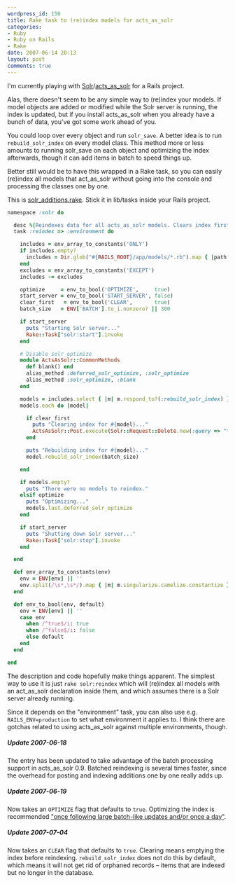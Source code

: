 ```yaml
---
wordpress_id: 150
title: Rake task to (re)index models for acts_as_solr
categories:
- Ruby
- Ruby on Rails
- Rake
date: 2007-06-14 20:13
layout: post
comments: true
---
```

I'm currently playing with <a href="http://lucene.apache.org/solr/">Solr</a>/<a href="http://acts_as_solr.railsfreaks.com/">acts_as_solr</a> for a Rails project.

Alas, there doesn't seem to be any simple way to (re)index your models. If model objects are added or modified while the Solr server is running, the index is updated, but if you install acts_as_solr when you already have a bunch of data,  you've got some work ahead of you.

You could loop over every object and run <code>solr_save</code>. A better idea is to run <code>rebuild_solr_index</code> on every model class. This method more or less amounts to running solr_save on each object and optimizing the index afterwards, though it can add items in batch to speed things up.

Better still would be to have this wrapped in a Rake task, so you can easily (re)index all models that act_as_solr without going into the console and processing the classes one by one.

<!--more-->

This is <a href="http://henrik.nyh.se/uploads/solr_additions.rake">solr_additions.rake</a>. Stick it in lib/tasks inside your Rails project.

``` ruby
namespace :solr do

  desc %{Reindexes data for all acts_as_solr models. Clears index first to get rid of orphaned records and optimizes index afterwards. RAILS_ENV=your_env to set environment. ONLY=book,person,magazine to only reindex those models; EXCEPT=book,magazine to exclude those models. START_SERVER=true to solr:start before and solr:stop after. BATCH=123 to post/commit in batches of that size: default is 300. CLEAR=false to not clear the index first; OPTIMIZE=false to not optimize the index afterwards.}
  task :reindex => :environment do

    includes = env_array_to_constants('ONLY')
    if includes.empty?
      includes = Dir.glob("#{RAILS_ROOT}/app/models/*.rb").map { |path| File.basename(path, ".rb").camelize.constantize }
    end
    excludes = env_array_to_constants('EXCEPT')
    includes -= excludes

    optimize     = env_to_bool('OPTIMIZE',     true)
    start_server = env_to_bool('START_SERVER', false)
    clear_first   = env_to_bool('CLEAR',       true)
    batch_size   = ENV['BATCH'].to_i.nonzero? || 300

    if start_server
      puts "Starting Solr server..."
      Rake::Task["solr:start"].invoke
    end

    # Disable solr_optimize
    module ActsAsSolr::CommonMethods
      def blank() end
      alias_method :deferred_solr_optimize, :solr_optimize
      alias_method :solr_optimize, :blank
    end

    models = includes.select { |m| m.respond_to?(:rebuild_solr_index) }
    models.each do |model|

      if clear_first
        puts "Clearing index for #{model}..."
        ActsAsSolr::Post.execute(Solr::Request::Delete.new(:query => "type_t:#{model}"))
      end

      puts "Rebuilding index for #{model}..."
      model.rebuild_solr_index(batch_size)

    end

    if models.empty?
      puts "There were no models to reindex."
    elsif optimize
      puts "Optimizing..."
      models.last.deferred_solr_optimize
    end

    if start_server
      puts "Shutting down Solr server..."
      Rake::Task["solr:stop"].invoke
    end

  end

  def env_array_to_constants(env)
    env = ENV[env] || ''
    env.split(/\s*,\s*/).map { |m| m.singularize.camelize.constantize }.uniq
  end

  def env_to_bool(env, default)
    env = ENV[env] || ''
    case env
      when /^true$/i: true
      when /^false$/i: false
      else default
    end
  end

end
```

The description and code hopefully make things apparent. The simplest way to use it is just <code>rake solr:reindex</code> which will (re)index all models with an act_as_solr declaration inside them, and which assumes there is a Solr server already running.

Since it depends on the "environment" task, you can also use e.g. <code>RAILS_ENV=production</code> to set what environment it applies to. I think there are gotchas related to using acts_as_solr against multiple environments, though.

<div class="updated">
<h5>Update 2007-06-18</h5>

The entry has been updated to take advantage of the batch processing support in acts_as_solr 0.9. Batched reindexing is several times faster, since the overhead for posting and indexing additions one by one really adds up.
</div>

<div class="updated">
<h5>Update 2007-06-19</h5>

Now takes an <code>OPTIMIZE</code> flag that defaults to <code>true</code>. Optimizing the index is recommended <a href="http://api.railsfreaks.com/projects/acts_as_solr/classes/ActsAsSolr/CommonMethods.html#M000111">"once following large batch-like updates and/or once a day"</a>.
</div>

<div class="updated">
<h5>Update 2007-07-04</h5>

Now takes an <code>CLEAR</code> flag that defaults to <code>true</code>. Clearing means emptying the index before reindexing. <code>rebuild_solr_index</code> does not do this by default, which means it will not get rid of orphaned records – items that are indexed but no longer in the database.
</div>
